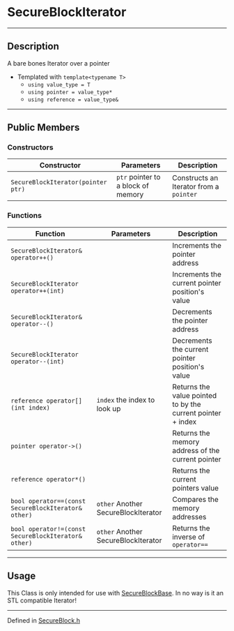 # SecureBlockIterator<T>

***

## Description
A bare bones Iterator over a pointer

* Templated  with `template<typename T>`
  * `using value_type = T`
  * `using pointer = value_type*`
  * `using reference = value_type&`

***

## Public Members

### Constructors
Constructor | Parameters | Description
--- | --- | ---
`SecureBlockIterator(pointer ptr)` | `ptr` pointer to a block of memory | Constructs an Iterator from a `pointer`

### Functions

Function | Parameters | Description
--- | --- | ---
`SecureBlockIterator& operator++() ` | | Increments the pointer address
`SecureBlockIterator operator++(int)` |  | Increments the current pointer position's value
`SecureBlockIterator& operator--()` | | Decrements the pointer address
`SecureBlockIterator operator--(int)` | | Decrements the current pointer position's value
`reference operator[](int index)` | `index` the index to look up | Returns the value pointed to by the current pointer + index
`pointer operator->()` | | Returns the memory address of the current pointer
`reference operator*()` | | Returns the current pointers value
`bool operator==(const SecureBlockIterator& other)` | `other` Another SecureBlockIterator | Compares the memory addresses
`bool operator!=(const SecureBlockIterator& other)` | `other` Another SecureBlockIterator | Returns the inverse of `operator==`

***

## Usage
This Class is only intended for use with [SecureBlockBase](./SecureBlockBase.md). In no way is it an STL compatible Iterator!

***

Defined in [SecureBlock.h](https://github.com/FlyingRaijinMinato/LockdownSSL/blob/main/Includes/SecureBlock.h)